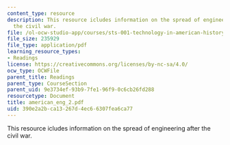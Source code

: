 ```yaml
---
content_type: resource
description: This resource icludes information on the spread of engineering after
  the civil war.
file: /ol-ocw-studio-app/courses/sts-001-technology-in-american-history-spring-2006/390e2a2bca13267d4ec66307fea6ca77_american_eng_2.pdf
file_size: 235929
file_type: application/pdf
learning_resource_types:
- Readings
license: https://creativecommons.org/licenses/by-nc-sa/4.0/
ocw_type: OCWFile
parent_title: Readings
parent_type: CourseSection
parent_uid: 9e3734ef-93b9-7fe1-96f9-0c6cb26fd288
resourcetype: Document
title: american_eng_2.pdf
uid: 390e2a2b-ca13-267d-4ec6-6307fea6ca77
---
```

This resource icludes information on the spread of engineering after the civil war.